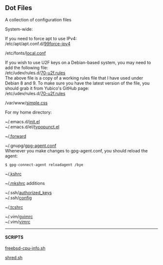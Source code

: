 ## Dot Files
A collection of configuration files

System-wide:

If you need to force apt to use IPv4:   
/etc/apt/apt.conf.d/[99force-ipv4](dot-files/99force-ipv4.txt)  

/etc/fonts/[local.conf](dot-files/fonts-local.conf)

If you wish to use U2F keys on a Debian-based system, you may need to add the following file:  
/etc/udev/rules.d/[70-u2f.rules](dot-files/70-u2f.rules)  
The above file is a copy of a working rules file that I have used under Debian 8 and 9. To make sure you have the latest version of the file, you should grab it from Yubico's GitHub page:  
/etc/udev/rules.d/[70-u2f.rules](https://github.com/Yubico/libu2f-host/blob/master/70-u2f.rules)  

/var/www/[simple.css](dot-files/simple.css.txt)  

For my home directory:

~/.emacs.d/[init.el](dot-files/emacs.d-init.el.txt)  
~/.emacs.d/el/[typopunct.el](dot-files/typopunct.el)  

~/[.forward](dot-files/forward.txt)

~/.gnupg/[gpg-agent.conf](dot-files/gpg-agent.conf.txt)  
Whenever you make changes to gpg-agent.conf, you should reload the agent:
```
$ gpg-connect-agent reloadagent /bye
```

~/[.kshrc](dot-files/kshrc.txt)

~/[.mkshrc](dot-files/mkshrc.txt) additions

~/.ssh/[authorized_keys](dot-files/authorized_keys.txt)  
~/.ssh/[config](dot-files/ssh-config.txt)

~/[.tcshrc](dot-files/tcshrc.txt)

~/.vim/[gvimrc](dot-files/gvimrc.txt)  
~/.vim/[vimrc](dot-files/vimrc.txt)

- - - 

#### SCRIPTS

[freebsd-cpu-info.sh](dot-files/freebsd-cpu-info.sh.txt)

[shred.sh](dot-files/shred.sh.txt)
